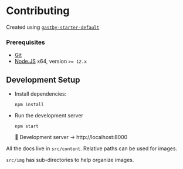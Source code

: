 # Contributing

Created using [`gastby-starter-default`](https://github.com/gatsbyjs/gatsby-starter-default)

### Prerequisites
* [Git](https://git-scm.com/)
* [Node.JS](https://nodejs.org/en/) x64, version `>= 12.x` 

## Development Setup
* Install dependencies:
    ``` 
    npm install 
    ```
* Run the development server
    ```
    npm start
    ```
   :rocket: Development server  ->  http://localhost:8000


All the docs live in `src/content`. Relative paths can be used for images. 

`src/img` has sub-directories to help organize images.
